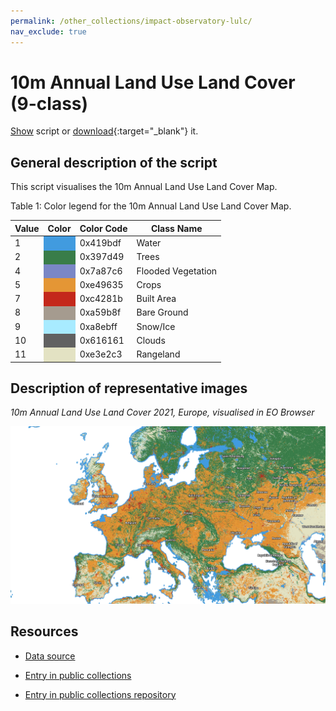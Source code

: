 ```yaml
---
permalink: /other_collections/impact-observatory-lulc/
nav_exclude: true
---
```


# 10m Annual Land Use Land Cover (9-class)

<a href="#" id='togglescript'>Show</a> script or [download](script.js){:target="_blank"} it.
<div id='script_view' style="display:none">
{% highlight javascript %}
{% include_relative script.js %}
{% endhighlight %}
</div>

## General description of the script  
This script visualises the 10m Annual Land Use Land Cover Map.

Table 1: Color legend for the 10m Annual Land Use Land Cover Map. 
<table>
  <thead>
    <tr>
      <th>Value</th>
      <th>Color</th>
      <th>Color Code</th>
	    <th>Class Name</th>
    </tr>
  </thead>
  <tbody>
    <tr>
      <td>1 </td>
      <td style="background-color:#419bdf"></td>
	    <td>0x419bdf </td>
	    <td>Water </td>
    </tr>
    <tr>
      <td>2</td>
      <td style="background-color:#397d49"></td>
	    <td>0x397d49 </td>
	    <td>Trees </td>
    </tr>
    <tr>
      <td>4</td>
      <td style="background-color:#7a87c6"></td>
	    <td>0x7a87c6 </td>
	    <td>Flooded Vegetation </td>
    </tr>
    <tr>
      <td>5</td>
      <td style="background-color:#e49635" ></td>
	    <td>0xe49635  </td>
	    <td>Crops </td>
    </tr>
    <tr>
      <td>7</td>
      <td style="background-color:#c4281b" ></td>
	    <td>0xc4281b </td>
	    <td>Built Area </td>
    </tr>
    <tr>
      <td>8</td>
      <td style="background-color:#a59b8f"></td>
	    <td> 0xa59b8f </td>
	    <td> Bare Ground </td>
    </tr>  
    <tr>
      <td>9</td>
      <td style="background-color:#a8ebff"></td>
	    <td>0xa8ebff </td>
	    <td>Snow/Ice </td>
    </tr> 
    <tr>
      <td>10</td>
      <td style="background-color:#616161"></td>
	    <td>0x616161  </td>
	    <td>Clouds </td>
    </tr> 
    <tr>
      <td>11</td>
      <td style="background-color:#e3e2c3"></td>
	    <td>0xe3e2c3 </td>
	    <td>Rangeland </td>
    </tr>
   </tbody>
</table> 

## Description of representative images
*10m Annual Land Use Land Cover 2021, Europe, visualised in EO Browser*    

![10m Annual Land Use Land Cover 2021, Europe](fig/io-lulc.png)

## Resources

- [Data source](https://www.impactobservatory.com/global_maps/)

- [Entry in public collections](https://collections.sentinel-hub.com/impact-observatory-lulc-map/)

- [Entry in public collections repository](https://github.com/sentinel-hub/public-collections/tree/main/collections/impact-observatory-lulc-map)
